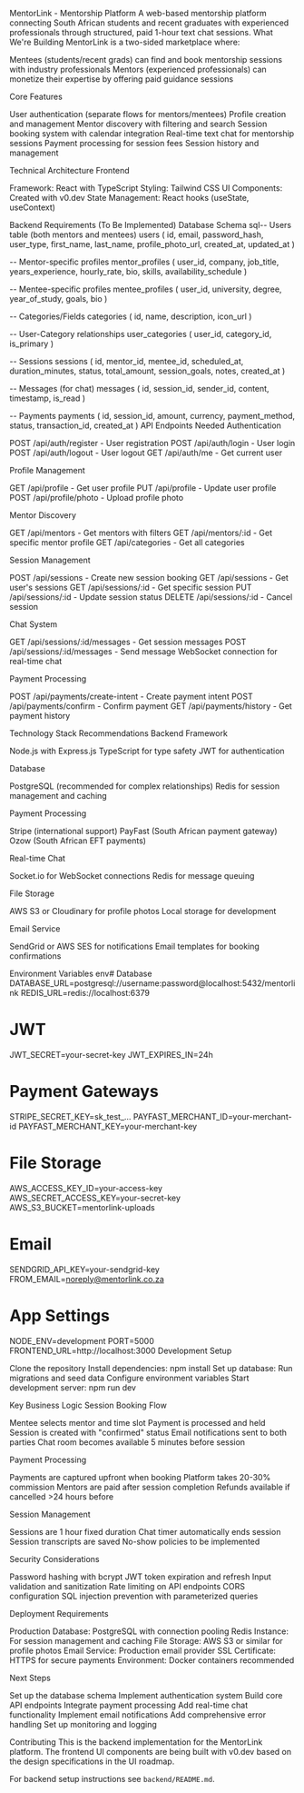 MentorLink - Mentorship Platform
A web-based mentorship platform connecting South African students and recent graduates with experienced professionals through structured, paid 1-hour text chat sessions.
What We're Building
MentorLink is a two-sided marketplace where:

Mentees (students/recent grads) can find and book mentorship sessions with industry professionals
Mentors (experienced professionals) can monetize their expertise by offering paid guidance sessions

Core Features

User authentication (separate flows for mentors/mentees)
Profile creation and management
Mentor discovery with filtering and search
Session booking system with calendar integration
Real-time text chat for mentorship sessions
Payment processing for session fees
Session history and management

Technical Architecture
Frontend

Framework: React with TypeScript
Styling: Tailwind CSS
UI Components: Created with v0.dev
State Management: React hooks (useState, useContext)

Backend Requirements (To Be Implemented)
Database Schema
sql-- Users table (both mentors and mentees)
users (
  id, email, password_hash, user_type, 
  first_name, last_name, profile_photo_url, 
  created_at, updated_at
)

-- Mentor-specific profiles
mentor_profiles (
  user_id, company, job_title, years_experience, 
  hourly_rate, bio, skills, availability_schedule
)

-- Mentee-specific profiles
mentee_profiles (
  user_id, university, degree, year_of_study, 
  goals, bio
)

-- Categories/Fields
categories (
  id, name, description, icon_url
)

-- User-Category relationships
user_categories (
  user_id, category_id, is_primary
)

-- Sessions
sessions (
  id, mentor_id, mentee_id, scheduled_at, 
  duration_minutes, status, total_amount, 
  session_goals, notes, created_at
)

-- Messages (for chat)
messages (
  id, session_id, sender_id, content, 
  timestamp, is_read
)

-- Payments
payments (
  id, session_id, amount, currency, 
  payment_method, status, transaction_id, 
  created_at
)
API Endpoints Needed
Authentication

POST /api/auth/register - User registration
POST /api/auth/login - User login
POST /api/auth/logout - User logout
GET /api/auth/me - Get current user

Profile Management

GET /api/profile - Get user profile
PUT /api/profile - Update user profile
POST /api/profile/photo - Upload profile photo

Mentor Discovery

GET /api/mentors - Get mentors with filters
GET /api/mentors/:id - Get specific mentor profile
GET /api/categories - Get all categories

Session Management

POST /api/sessions - Create new session booking
GET /api/sessions - Get user's sessions
GET /api/sessions/:id - Get specific session
PUT /api/sessions/:id - Update session status
DELETE /api/sessions/:id - Cancel session

Chat System

GET /api/sessions/:id/messages - Get session messages
POST /api/sessions/:id/messages - Send message
WebSocket connection for real-time chat

Payment Processing

POST /api/payments/create-intent - Create payment intent
POST /api/payments/confirm - Confirm payment
GET /api/payments/history - Get payment history

Technology Stack Recommendations
Backend Framework

Node.js with Express.js
TypeScript for type safety
JWT for authentication

Database

PostgreSQL (recommended for complex relationships)
Redis for session management and caching

Payment Processing

Stripe (international support)
PayFast (South African payment gateway)
Ozow (South African EFT payments)

Real-time Chat

Socket.io for WebSocket connections
Redis for message queuing

File Storage

AWS S3 or Cloudinary for profile photos
Local storage for development

Email Service

SendGrid or AWS SES for notifications
Email templates for booking confirmations

Environment Variables
env# Database
DATABASE_URL=postgresql://username:password@localhost:5432/mentorlink
REDIS_URL=redis://localhost:6379

# JWT
JWT_SECRET=your-secret-key
JWT_EXPIRES_IN=24h

# Payment Gateways
STRIPE_SECRET_KEY=sk_test_...
PAYFAST_MERCHANT_ID=your-merchant-id
PAYFAST_MERCHANT_KEY=your-merchant-key

# File Storage
AWS_ACCESS_KEY_ID=your-access-key
AWS_SECRET_ACCESS_KEY=your-secret-key
AWS_S3_BUCKET=mentorlink-uploads

# Email
SENDGRID_API_KEY=your-sendgrid-key
FROM_EMAIL=noreply@mentorlink.co.za

# App Settings
NODE_ENV=development
PORT=5000
FRONTEND_URL=http://localhost:3000
Development Setup

Clone the repository
Install dependencies: npm install
Set up database: Run migrations and seed data
Configure environment variables
Start development server: npm run dev

Key Business Logic
Session Booking Flow

Mentee selects mentor and time slot
Payment is processed and held
Session is created with "confirmed" status
Email notifications sent to both parties
Chat room becomes available 5 minutes before session

Payment Processing

Payments are captured upfront when booking
Platform takes 20-30% commission
Mentors are paid after session completion
Refunds available if cancelled >24 hours before

Session Management

Sessions are 1 hour fixed duration
Chat timer automatically ends session
Session transcripts are saved
No-show policies to be implemented

Security Considerations

Password hashing with bcrypt
JWT token expiration and refresh
Input validation and sanitization
Rate limiting on API endpoints
CORS configuration
SQL injection prevention with parameterized queries

Deployment Requirements

Production Database: PostgreSQL with connection pooling
Redis Instance: For session management and caching
File Storage: AWS S3 or similar for profile photos
Email Service: Production email provider
SSL Certificate: HTTPS for secure payments
Environment: Docker containers recommended

Next Steps

Set up the database schema
Implement authentication system
Build core API endpoints
Integrate payment processing
Add real-time chat functionality
Implement email notifications
Add comprehensive error handling
Set up monitoring and logging

Contributing
This is the backend implementation for the MentorLink platform. The frontend UI components are being built with v0.dev based on the design specifications in the UI roadmap.

For backend setup instructions see `backend/README.md`.
